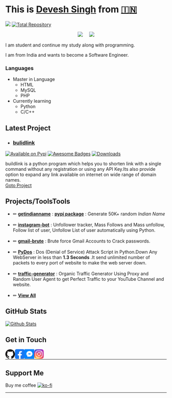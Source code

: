 # This is [Devesh Singh](https://fb.me/devesh790) from [🇮🇳](https://en.m.wikipedia.org/wiki/India)

![](https://komarev.com/ghpvc/?username=techux&style=flat-square&color=blueviolet&label=Profile+Views)
[![Total Repository](https://badges.pufler.dev/repos/techux)](https://github.com/techux?tab=repositories)

<p align="center"><a href="https://github.com/techux">
<img height="165" src="https://github-readme-stats.vercel.app/api?username=techux&show_icons=true&include_all_commits=true&theme=react&cache_seconds=30&hide_border=true" /></a>
&nbsp;&nbsp;&nbsp;
<a href="https://github.com/techux"><img src="https://github-readme-stats.vercel.app/api/top-langs/?username=techux&layout=compact&theme=react&hide_border=true" />
</a></p>
I am student and continue my study along with programming.

I am from India and wants to become a Software Engineer.
<!--
### Statistics
[![Created at](https://badges.pufler.dev/created/techux/techux)](https://github.com/techux/)
[![Updated on ](https://badges.pufler.dev/updated/techux/techux)](https://github.com/techux/)
-->

### Languages
- Master in Language
  - HTML
  - MySQL
  - PHP
- Currently learning
  - Python
  - C/C++
## Latest Project
- ### **[bulidlink](https://github.com/TechUX/buildlink)** 

[![Available on Pypi](https://img.shields.io/badge/Available%20on%20-Pypi-brightgreen.svg?style=flat-square)](https://pypi.org/project/buildlink/)
[![Awesome Badges](https://img.shields.io/badge/Pypi-Install-brightgreen?logo=pypi)](https://pypi.org/project/buildlink/)
[![Downloads](https://static.pepy.tech/personalized-badge/buildlink?period=total&units=international_system&left_color=grey&right_color=blue&left_text=Total%20pypi.org%20Downloads)](https://pepy.tech/project/buildlink)

buildlink is a python program which helps you to shorten link with a single command without any registration or using any API Key.Its also provide option to expand any link available on internet on wide range of domain names.
<br>[Goto Project](https://github.com/TechUX/buildlink)


## Projects/ToolsTools
- ✏ **[getindianname](https://github.com/devesh7272/getindianname)** : **[pypi package](https://pypi.org/project/getindianname)** : Generate 50K+ random *Indian Name*<br><br>
- ✏ **[instagram-bot](https://github.com/devesh7272/instagram_bot)** : Unfollower tracker, Mass Follows and Mass unfollow, Follow list of user, Unfollow List of user automatically using Python.<br><br>
- ✏ **[gmail-brute](https://github.com/devesh7272/gmail-brute)** : Brute force Gmail Accounts to Crack passwords.<br><br>
- ✏ **[PyDos](https://github.com/devesh7272/pyDos)** : Dos (Denial of Service) Attack Script in Python.Down Any WebServer in less than **1.3 Seconds** .It send unlimited number of packets to every port of website to make the web server down.<br><br>
- ✏ **[traffic-generator](https://github.com/devesh7272/traffic-generator)** : Organic Traffic Generator Using Proxy and Random User Agent to get Perfect Traffic to your YouTube Channel and website.<br><br>
- ✏ **[View All](https://github.com/techux?tab=repositories)**
## GitHub Stats
[![Github Stats](https://github-profile-trophy.vercel.app/?username=techux&theme=dracula&no-frame=true)](https://github.com/techux)
## Get in Touch
<a href="https://github.com/techux"><img align="left" title="Github" alt="Github" width="30px" src="img/github.png" /></a>
<a href="https://fb.com/devesh790"><img align="left" title="Facebook" alt="Facebook" width="30px" src="img/facebook.png" /></a>
<a href="https://m.me/devesh790"><img align="left" title="Messenger" alt="Messenger" width="30px" src="img/messenger.png" /></a>
<a href="https://www.instagram.com/devesh92744"><img align="left" title="Instagram" alt="Instagram" width="30px" src="img/instagram.png" /></a><br>
_________________
## Support Me
Buy me coffee
[![ko-fi](https://www.ko-fi.com/img/githubbutton_sm.svg)](https://ko-fi.com/Y8Y028S3X)
_________________
<!--
**devesh7272/devesh7272** is a ✨ _special_ ✨ repository because its `README.md` (this file) appears on your GitHub profile.

Here are some ideas to get you started:

- 🔭 I’m currently working on ...
- 🌱 I’m currently learning ...
- 👯 I’m looking to collaborate on ...
- 🤔 I’m looking for help with ...
- 💬 Ask me about ...
- 📫 How to reach me: ...
- 😄 Pronouns: ...
- ⚡ Fun fact: ...
-->
